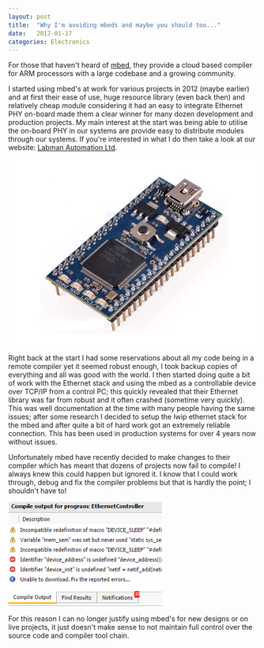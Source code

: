 ```yaml
---
layout: post
title:  "Why I'm avoiding mbeds and maybe you should too..."
date:   2017-01-17
categories: Electronics
---
```


For those that haven't heard of [mbed](http://www.mbed.com), they provide a cloud based compiler for ARM processors with a large codebase and a growing community.

I started using mbed's at work for various projects in 2012 (maybe earlier) and at first their ease of use, huge resource library (even back then) and relatively cheap module considering it had an easy to integrate Ethernet PHY on-board made them a clear winner for many dozen development and production projects. My main interest at the start was being able to utilise the on-board PHY in our systems are provide easy to distribute modules through our systems. If you're interested in what I do then take a look at our website: [Labman Automation Ltd](http://www.labman.co.uk).

![LPC1768 mbed](/assets/2017-01-15-mbed.jpg)

Right back at the start I had some reservations about all my code being in a remote compiler yet it seemed robust enough, I took backup copies of everything and all was good with the world. I then started doing quite a bit of work with the Ethernet stack and using the mbed as a controllable device over TCP/IP from a control PC; this quickly revealed that their Ethernet library was far from robust and  it often crashed (sometime very quickly). This was well documentation at the time with many people having the same issues; after some research I decided to setup the lwip ethernet stack for the mbed and after quite a bit of hard work got an extremely reliable connection. This has been used in production systems for over 4 years now without issues.

Unfortunately mbed have recently decided to make changes to their compiler which has meant that dozens of projects now fail to compile! I always knew this could happen but ignored it. I know that I could work through, debug and fix the compiler problems but that is hardly the point; I shouldn't have to!

![LPC1768 mbed](/assets/2017-01-16-mbed-Error.png)

For this reason I can no longer justify using mbed's for new designs or on live projects, it just doesn't make sense to not maintain full control over the source code and compiler tool chain.
